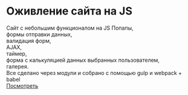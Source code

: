# Оживление сайта на JS
Сайт с небольшим функционалом на JS
Попапы, <br>формы отправки данных, <br>валидация форм, <br>AJAX, <br>таймер, <br>форма с калькуляцией данных выбранных пользователем, <br>галерея.<br>
Все сделано через модули и собрано с помощью gulp и webpack + babel
<br>
<a href="https://alexr0v.github.io/windowIvras/dist/">Посмотреть</a>
